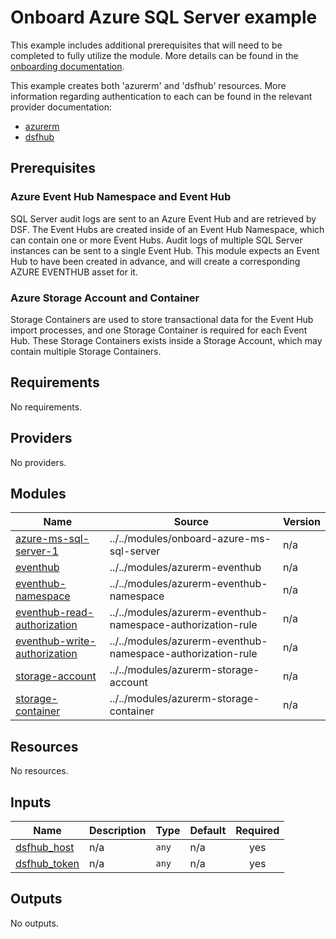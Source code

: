 # Onboard Azure SQL Server example
This example includes additional prerequisites that will need to be completed to fully utilize the module. More details can be found in the [onboarding documentation](https://docs.imperva.com/bundle/onboarding-databases-to-sonar-reference-guide/page/Azure-SQL-Server-Onboarding-Steps_48367377.html).

This example creates both 'azurerm' and 'dsfhub' resources. More information regarding authentication to each can be found in the relevant provider documentation:
- [azurerm](https://registry.terraform.io/providers/hashicorp/azurerm/latest/docs)
- [dsfhub](https://registry.terraform.io/providers/imperva/dsfhub/latest/docs)

## Prerequisites
### Azure Event Hub Namespace and Event Hub
SQL Server audit logs are sent to an Azure Event Hub and are retrieved by DSF. The Event Hubs are created inside of an Event Hub Namespace, which can contain one or more Event Hubs. Audit logs of multiple SQL Server instances can be sent to a single Event Hub. This module expects an Event Hub to have been created in advance, and will create a corresponding AZURE EVENTHUB asset for it.

### Azure Storage Account and Container
Storage Containers are used to store transactional data for the Event Hub import processes, and one Storage Container is required for each Event Hub. These Storage Containers exists inside a Storage Account, which may contain multiple Storage Containers.

<!-- BEGIN_TF_DOCS -->
## Requirements

No requirements.

## Providers

No providers.

## Modules

| Name | Source | Version |
|------|--------|---------|
| <a name="module_azure-ms-sql-server-1"></a> [azure-ms-sql-server-1](#module\_azure-ms-sql-server-1) | ../../modules/onboard-azure-ms-sql-server | n/a |
| <a name="module_eventhub"></a> [eventhub](#module\_eventhub) | ../../modules/azurerm-eventhub | n/a |
| <a name="module_eventhub-namespace"></a> [eventhub-namespace](#module\_eventhub-namespace) | ../../modules/azurerm-eventhub-namespace | n/a |
| <a name="module_eventhub-read-authorization"></a> [eventhub-read-authorization](#module\_eventhub-read-authorization) | ../../modules/azurerm-eventhub-namespace-authorization-rule | n/a |
| <a name="module_eventhub-write-authorization"></a> [eventhub-write-authorization](#module\_eventhub-write-authorization) | ../../modules/azurerm-eventhub-namespace-authorization-rule | n/a |
| <a name="module_storage-account"></a> [storage-account](#module\_storage-account) | ../../modules/azurerm-storage-account | n/a |
| <a name="module_storage-container"></a> [storage-container](#module\_storage-container) | ../../modules/azurerm-storage-container | n/a |

## Resources

No resources.

## Inputs

| Name | Description | Type | Default | Required |
|------|-------------|------|---------|:--------:|
| <a name="input_dsfhub_host"></a> [dsfhub\_host](#input\_dsfhub\_host) | n/a | `any` | n/a | yes |
| <a name="input_dsfhub_token"></a> [dsfhub\_token](#input\_dsfhub\_token) | n/a | `any` | n/a | yes |

## Outputs

No outputs.
<!-- END_TF_DOCS -->
